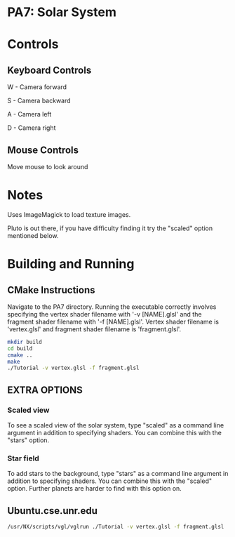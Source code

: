 # PA7: Solar System

# Controls

## Keyboard Controls
W - Camera forward

S - Camera backward

A - Camera left

D - Camera right

## Mouse Controls
Move mouse to look around

# Notes
Uses ImageMagick to load texture images.

Pluto is out there, if you have difficulty finding it try the "scaled" option
mentioned below.


# Building and Running

## CMake Instructions
Navigate to the PA7 directory. Running the executable correctly involves specifying
the vertex shader filename with '-v [NAME].glsl' and the fragment shader
filename with '-f [NAME].glsl'. Vertex shader filename is 'vertex.glsl' and 
fragment shader filename is 'fragment.glsl'. 

```bash
mkdir build
cd build
cmake ..
make
./Tutorial -v vertex.glsl -f fragment.glsl
```

## EXTRA OPTIONS

### Scaled view
To see a scaled view of the solar system, type "scaled" as a command line argument
in addition to specifying shaders. You can combine this with the "stars" option.

### Star field
To add stars to the background, type "stars" as a command line argument in 
addition to specifying shaders. You can combine this with the "scaled" option.
Further planets are harder to find with this option on.


## Ubuntu.cse.unr.edu
```bash
/usr/NX/scripts/vgl/vglrun ./Tutorial -v vertex.glsl -f fragment.glsl
```

